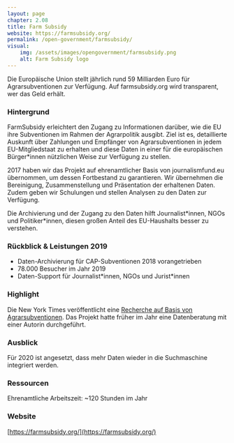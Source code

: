 ```yaml
---
layout: page
chapter: 2.08
title: Farm Subsidy
website: https://farmsubsidy.org/
permalink: /open-government/farmsubsidy/
visual:
    img: /assets/images/opengovernment/farmsubsidy.png
    alt: Farm Subsidy logo
---
```



Die Europäische Union stellt jährlich rund 59 Milliarden Euro für Agrarsubventionen zur Verfügung. Auf farmsubsidy.org wird transparent, wer das Geld erhält.

### Hintergrund

FarmSubsidy erleichtert den Zugang zu Informationen darüber, wie die EU ihre Subventionen im Rahmen der Agrarpolitik ausgibt. Ziel ist es, detaillierte Auskunft über Zahlungen und Empfänger von Agrarsubventionen in jedem EU-Mitgliedstaat zu erhalten und diese Daten in einer für die europäischen Bürger\*innen nützlichen Weise zur Verfügung zu stellen.

2017 haben wir das Projekt auf ehrenamtlicher Basis von journalismfund.eu übernommen, um dessen Fortbestand zu garantieren. Wir übernehmen die Bereinigung, Zusammenstellung und Präsentation der erhaltenen Daten. Zudem geben wir Schulungen und stellen Analysen zu den Daten zur Verfügung.

Die Archivierung und der Zugang zu den Daten hilft Journalist\*innen, NGOs und Politiker\*innen, diesen großen Anteil des EU-Haushalts besser zu verstehen.

### Rückblick & Leistungen 2019

* Daten-Archivierung für CAP-Subventionen 2018 vorangetrieben
* 78.000 Besucher im Jahr 2019
* Daten-Support für Journalist\*innen, NGOs und Jurist\*innen

### Highlight

Die New York Times veröffentlicht eine [Recherche auf Basis von Agrarsubventionen](https://www.nytimes.com/2019/11/03/world/europe/eu-farm-subsidy-hungary.html). Das Projekt hatte früher im Jahr eine Datenberatung mit einer Autorin durchgeführt.

### Ausblick

Für 2020 ist angesetzt, dass mehr Daten wieder in die Suchmaschine integriert werden.

### Ressourcen

Ehrenamtliche Arbeitszeit: ~120 Stunden im Jahr

### Website

[https://farmsubsidy.org/](https://farmsubsidy.org/)
